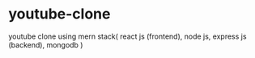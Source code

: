 # youtube-clone
youtube clone using mern stack( react js (frontend), node js, express js (backend), mongodb )
